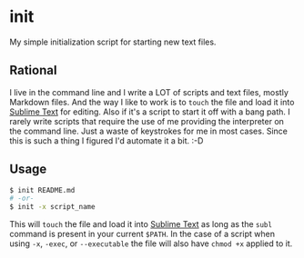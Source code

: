 init
====

My simple initialization script for starting new text files.

Rational
--------

I live in the command line and I write a LOT of scripts and text files, mostly Markdown files. And the way I like to work is to `touch` the file and load it into [Sublime Text][] for editing. Also if it's a script to start it off with a bang path. I rarely write scripts that require the use of me providing the interpreter on the command line. Just a waste of keystrokes for me in most cases. Since this is such a thing I figured I'd automate it a bit.  :-D


Usage
-----

``` bash
$ init README.md
# -or-
$ init -x script_name
```

This will `touch` the file and load it into [Sublime Text][] as long as the `subl` command is present in your current `$PATH`. In the case of a script when using `-x`, `-exec`, or `--executable` the file will also have `chmod +x` applied to it.



[Sublime Text]: https://www.sublimetext.com

